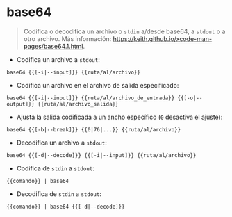 # base64

> Codifica o decodifica un archivo o `stdin` a/desde base64, a `stdout` o a otro archivo.
> Más información: <https://keith.github.io/xcode-man-pages/base64.1.html>.

- Codifica un archivo a `stdout`:

`base64 {{[-i|--input]}} {{ruta/al/archivo}}`

- Codifica un archivo en el archivo de salida especificado:

`base64 {{[-i|--input]}} {{ruta/al/archivo_de_entrada}} {{[-o|--output]}} {{ruta/al/archivo_salida}}`

- Ajusta la salida codificada a un ancho específico (`0` desactiva el ajuste):

`base64 {{[-b|--break]}} {{0|76|...}} {{ruta/al/archivo}}`

- Decodifica un archivo a `stdout`:

`base64 {{[-d|--decode]}} {{[-i|--input]}} {{ruta/al/archivo}}`

- Codifica de `stdin` a `stdout`:

`{{comando}} | base64`

- Decodifica de `stdin` a `stdout`:

`{{comando}} | base64 {{[-d|--decode]}}`

